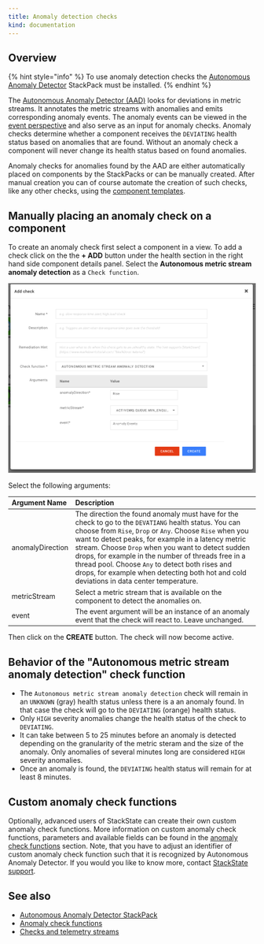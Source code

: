 ```yaml
---
title: Anomaly detection checks
kind: documentation
---
```


## Overview

{% hint style="info" %}
To use anomaly detection checks the [Autonomous Anomaly Detector](../../stackpacks/add-ons/aad.md) StackPack must be installed.
{% endhint %}

The [Autonomous Anomaly Detector (AAD)](../../stackpacks/add-ons/aad.md) looks for deviations in metric streams. It annotates the metric streams with anomalies and emits corresponding anomaly events. The anomaly events can be viewed in the [event perspective](../../use/views/events_perspective.md) and also serve as an input for anomaly checks. Anomaly checks determine whether a component receives the `DEVIATING` health status based on anomalies that are found. Without an anomaly check a component will never change its health status based on found anomalies.

Anomaly checks for anomalies found by the AAD are either automatically placed on components by the StackPacks or can be manually created. After manual creation you can of course automate the creation of such checks, like any other checks, using the [component templates](../../configure/telemetry/telemetry_synchronized_topology.md).

## Manually placing an anomaly check on a component

To create an anomaly check first select a component in a view. To add a check click on the the **+ ADD** button under the health section in the right hand side component details panel. Select the **Autonomous metric stream anomaly detection** as a `Check function`.

![Autonomous metric stream anomaly detection check](../../.gitbook/assets/v43_autonomous_metric_stream_anomaly_detection_check.png)

Select the following arguments:

| Argument Name | Description |
| :--- | :--- |
| anomalyDirection | The direction the found anomaly must have for the check to go to the `DEVATIANG` health status.  You can choose from `Rise`, `Drop` or `Any`. Choose `Rise` when you want to detect peaks, for example in a latency metric stream. Choose `Drop` when you want to detect sudden drops, for example in the number of threads free in a thread pool. Choose `Any` to detect both rises and drops, for example when detecting both hot and cold deviations in data center temperature. |
| metricStream | Select a metric stream that is available on the component to detect the anomalies on. |
| event | The event argument will be an instance of an anomaly event that the check will react to. Leave unchanged. |

Then click on the **CREATE** button. The check will now become active. 

## Behavior of the "Autonomous metric stream anomaly detection" check function

 * The `Autonomous metric stream anomaly detection` check will remain in an `UNKNOWN` (gray) health status unless there is a an anomaly found. In that case the check will go to the `DEVIATING` (orange) health status. 
 * Only `HIGH` severity anomalies change the health status of the check to `DEVIATING`.
 * It can take between 5 to 25 minutes before an anomaly is detected depending on the granularity of the metric steram and the size of the anomaly. Only anomalies of several minutes long are considered `HIGH` severity anomalies. 
 * Once an anomaly is found, the `DEVIATING` health status will remain for at least 8 minutes. 
 
## Custom anomaly check functions

Optionally, advanced users of StackState can create their own custom anomaly check functions. More information on custom anomaly check functions, parameters and available fields can be found in the [anomaly check functions](../../configure/telemetry/anomaly-check-functions.md) section. Note, that you have to adjust an identifier of custom anomaly check function such that it is recognized by Autonomous Anomaly Detector. If you would you like to know more, contact [StackState support](https://support.stackstate.com).

## See also

* [Autonomous Anomaly Detector StackPack](../../stackpacks/add-ons/aad.md)
* [Anomaly check functions](../../configure/telemetry/anomaly-check-functions.md)
* [Checks and telemetry streams](checks_and_streams.md)